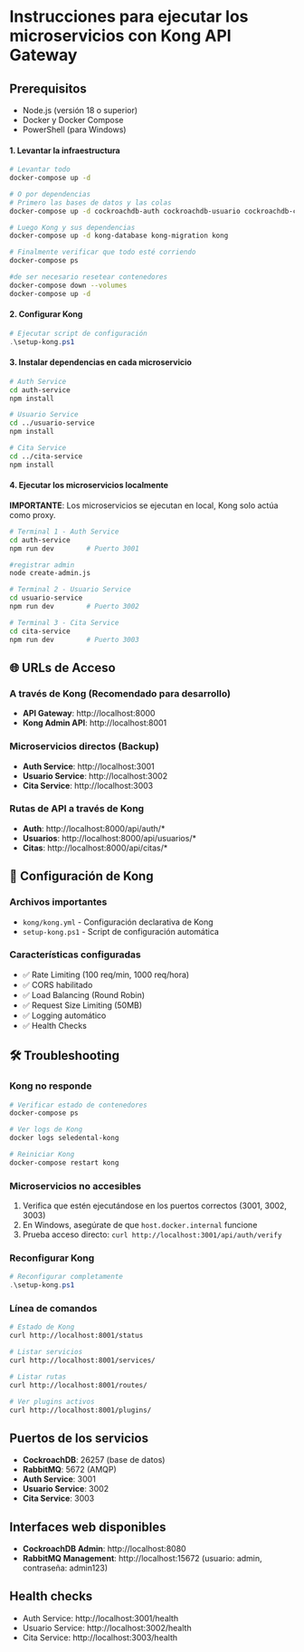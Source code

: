 # Instrucciones para ejecutar los microservicios con Kong API Gateway

## Prerequisitos
- Node.js (versión 18 o superior)
- Docker y Docker Compose
- PowerShell (para Windows)

#### 1. Levantar la infraestructura
```bash
# Levantar todo
docker-compose up -d

# O por dependencias
# Primero las bases de datos y las colas
docker-compose up -d cockroachdb-auth cockroachdb-usuario cockroachdb-cita rabbitmq

# Luego Kong y sus dependencias
docker-compose up -d kong-database kong-migration kong

# Finalmente verificar que todo esté corriendo
docker-compose ps

#de ser necesario resetear contenedores
docker-compose down --volumes 
docker-compose up -d
```

#### 2. Configurar Kong
```powershell
# Ejecutar script de configuración
.\setup-kong.ps1
```

#### 3. Instalar dependencias en cada microservicio
```bash
# Auth Service
cd auth-service
npm install

# Usuario Service
cd ../usuario-service
npm install

# Cita Service
cd ../cita-service
npm install
```

#### 4. Ejecutar los microservicios localmente

**IMPORTANTE**: Los microservicios se ejecutan en local, Kong solo actúa como proxy.

```bash
# Terminal 1 - Auth Service
cd auth-service
npm run dev        # Puerto 3001

#registrar admin
node create-admin.js

# Terminal 2 - Usuario Service  
cd usuario-service
npm run dev        # Puerto 3002

# Terminal 3 - Cita Service
cd cita-service
npm run dev        # Puerto 3003
```

## 🌐 URLs de Acceso

### A través de Kong (Recomendado para desarrollo)
- **API Gateway**: http://localhost:8000
- **Kong Admin API**: http://localhost:8001

### Microservicios directos (Backup)
- **Auth Service**: http://localhost:3001
- **Usuario Service**: http://localhost:3002
- **Cita Service**: http://localhost:3003

### Rutas de API a través de Kong
- **Auth**: http://localhost:8000/api/auth/*
- **Usuarios**: http://localhost:8000/api/usuarios/*
- **Citas**: http://localhost:8000/api/citas/*


## 🔧 Configuración de Kong

### Archivos importantes
- `kong/kong.yml` - Configuración declarativa de Kong
- `setup-kong.ps1` - Script de configuración automática

### Características configuradas
- ✅ Rate Limiting (100 req/min, 1000 req/hora)
- ✅ CORS habilitado
- ✅ Load Balancing (Round Robin)
- ✅ Request Size Limiting (50MB)
- ✅ Logging automático
- ✅ Health Checks

## 🛠️ Troubleshooting

### Kong no responde
```bash
# Verificar estado de contenedores
docker-compose ps

# Ver logs de Kong
docker logs seledental-kong

# Reiniciar Kong
docker-compose restart kong
```

### Microservicios no accesibles
1. Verifica que estén ejecutándose en los puertos correctos (3001, 3002, 3003)
2. En Windows, asegúrate de que `host.docker.internal` funcione
3. Prueba acceso directo: `curl http://localhost:3001/api/auth/verify`

### Reconfigurar Kong
```powershell
# Reconfigurar completamente
.\setup-kong.ps1
```

### Línea de comandos
```bash
# Estado de Kong
curl http://localhost:8001/status

# Listar servicios
curl http://localhost:8001/services/

# Listar rutas
curl http://localhost:8001/routes/

# Ver plugins activos
curl http://localhost:8001/plugins/
```

## Puertos de los servicios

- **CockroachDB**: 26257 (base de datos)
- **RabbitMQ**: 5672 (AMQP)
- **Auth Service**: 3001
- **Usuario Service**: 3002
- **Cita Service**: 3003

## Interfaces web disponibles

- **CockroachDB Admin**: http://localhost:8080
- **RabbitMQ Management**: http://localhost:15672 (usuario: admin, contraseña: admin123)

## Health checks

- Auth Service: http://localhost:3001/health
- Usuario Service: http://localhost:3002/health
- Cita Service: http://localhost:3003/health
